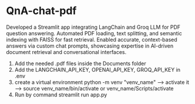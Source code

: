 # QnA-chat-pdf
Developed a Streamlit app integrating LangChain and Groq LLM for PDF question answering. Automated PDF loading, text splitting, and semantic indexing with FAISS for fast retrieval. Enabled accurate, context-based answers via custom chat prompts, showcasing expertise in AI-driven document retrieval and conversational interfaces.

1. Add the needed .pdf files inside the Documents folder
2. Add the LANGCHAIN_API_KEY, OPENAI_API_KEY, GROQ_API_KEY in .env
3. create a virtual environment python -m venv "venv_name" -->  activate it --> source venv_name/bin/activate or venv_name/Scripts/activate
4. Run by command streamlit run app.py
